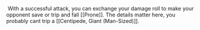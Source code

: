  With a successful attack, you can exchange your damage roll to make your opponent save or trip and fall [[Prone]]. The details matter here, you probably cant trip a [[Centipede, Giant (Man-Sized)]].
 
 